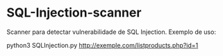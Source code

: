 # SQL-Injection-scanner
Scanner para detectar vulnerabilidade de SQL Injection. 
Exemplo de uso:

python3 SQLInjection.py http://exemple.com/listproducts.php?id=1
